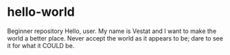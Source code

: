 # hello-world
Beginner repository 
Hello, user. My name is Vestat and I want to make the world a better place.
Never accept the world as it appears to be; dare to see it for what it COULD be.
